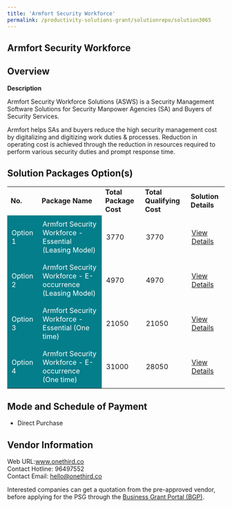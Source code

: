 ```yaml
---
title: 'Armfort Security Workforce'
permalink: /productivity-solutions-grant/solutionrepo/solution3065
---
```


## Armfort Security Workforce

## Overview

**Description**

Armfort Security Workforce Solutions (ASWS) is a Security Management Software Solutions for Security Manpower Agencies (SA) and Buyers of Security Services.

Armfort helps SAs and buyers reduce the high security management cost by digitalizing and digitizing work duties & processes.  Reduction in operating cost is achieved through the reduction in resources required to perform various security duties and prompt response time.

## Solution Packages Option(s)

<table>
<tr>
<td><b>No.</b></td>
<td><b>Package Name</b></td>
<td><b>Total Package Cost</b></td>
<td><b>Total Qualifying Cost</b></td>
<td><b>Solution Details</b></td>
</tr>
<tr>
<td style='padding: 10px; background-color: #037E8A; color: #FFFFFF;'>Option 1</td>
<td style='padding: 10px; background-color: #037E8A; color: #FFFFFF;'>Armfort Security Workforce - Essential (Leasing Model)</td>
<td style='padding: 10px;'>3770</td>
<td style='padding: 10px;'>3770</td>
<td style='padding: 10px;'><a href='https://www.gobusiness.gov.sg/images/psg/OneThird_Desensitised_Annex_3_Part_1.pdf' target='_blank'>View Details</a></td>
</tr>
<tr>
<td style='padding: 10px; background-color: #037E8A; color: #FFFFFF;'>Option 2</td>
<td style='padding: 10px; background-color: #037E8A; color: #FFFFFF;'>Armfort Security Workforce - E-occurrence (Leasing Model)</td>
<td style='padding: 10px;'>4970</td>
<td style='padding: 10px;'>4970</td>
<td style='padding: 10px;'><a href='https://www.gobusiness.gov.sg/images/psg/OneThird_Desensitised_Annex_3_Part_2.pdf' target='_blank'>View Details</a></td>
</tr>
<tr>
<td style='padding: 10px; background-color: #037E8A; color: #FFFFFF;'>Option 3</td>
<td style='padding: 10px; background-color: #037E8A; color: #FFFFFF;'>Armfort Security Workforce -  Essential (One time)</td>
<td style='padding: 10px;'>21050</td>
<td style='padding: 10px;'>21050</td>
<td style='padding: 10px;'><a href='https://www.gobusiness.gov.sg/images/psg/OneThird_Desensitised_Annex_3_Part_3.pdf' target='_blank'>View Details</a></td>
</tr>
<tr>
<td style='padding: 10px; background-color: #037E8A; color: #FFFFFF;'>Option 4</td>
<td style='padding: 10px; background-color: #037E8A; color: #FFFFFF;'>Armfort Security Workforce - E-occurrence (One time)</td>
<td style='padding: 10px;'>31000</td>
<td style='padding: 10px;'>28050</td>
<td style='padding: 10px;'><a href='https://www.gobusiness.gov.sg/images/psg/OneThird_Desensitised_Annex_3_Part_4.pdf' target='_blank'>View Details</a></td>
</tr>
</table>

## Mode and Schedule of Payment

 - Direct Purchase

## Vendor Information

 Web URL:www.onethird.co<br>Contact Hotline: 96497552<br>Contact Email: hello@onethird.co

Interested companies can get a quotation from the pre-approved vendor, before applying for the PSG through the <a href='https://www.businessgrants.gov.sg/' target='_blank' rel='noopener'>Business Grant Portal (BGP)</a>.

<script src="/jquery/resize-tables.js"></script>
